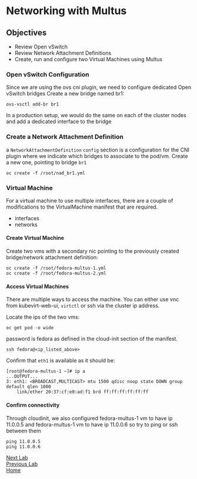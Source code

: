 # Networking with Multus

## Objectives

- Review Open vSwitch
- Review Network Attachment Definitions
- Create, run and configure two Virtual Machines using Multus

### Open vSwitch Configuration

Since we are using the ovs cni plugin, we need to configure dedicated Open vSwitch bridges
Create a new bridge named br1:

```
ovs-vsctl add-br br1
```

In a production setup, we would do the same on each of the cluster nodes and add a dedicated interface to the bridge

### Create a Network Attachment Definition

a `NetworkAttachmentDefinition` `config` section is a configuration for the CNI plugin where we indicate which bridges to associate to the pod/vm.
Create a new one, pointing to bridge `br1`

```
oc create -f /root/nad_br1.yml
```

### Virtual Machine

For a virtual machine to use multiple interfaces, there are a couple of modifications to the VirtualMachine manifest that are required.

- interfaces
- networks

#### Create Virtual Machine

Create two vms with a secondary nic pointing to the previously created bridge/network attachment definition:

```
oc create -f /root/fedora-multus-1.yml 
oc create -f /root/fedora-multus-2.yml 
```

#### Access Virtual Machines

There are multiple ways to access the machine. You can either use 
vnc from kubevirt-web-ui, `virtctl` or ssh via the cluster ip address.

Locate the ips of the two vms:

```
oc get pod -o wide
```

password is fedora as defined in the cloud-init section of the manifest.

```
ssh fedora@<ip_listed_above>
```

Confirm that `eth1` is available as it should be:

```
[root@fedora-multus-1 ~]# ip a
...OUTPUT...
3: eth1: <BROADCAST,MULTICAST> mtu 1500 qdisc noop state DOWN group default qlen 1000
    link/ether 20:37:cf:e0:ad:f1 brd ff:ff:ff:ff:ff:ff
```

#### Confirm connectivity

Through cloudinit, we also configured fedora-multus-1 vm to have ip 11.0.0.5 and fedora-multus-1 vm to have ip 11.0.0.6 so try to ping or ssh between them

```
ping 11.0.0.5
ping 11.0.0.6
```

[Next Lab](../lab9/lab9.md)\
[Previous Lab](../lab7/lab7.md)\
[Home](../../README.md)
